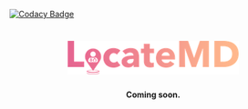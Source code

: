 
[![Codacy Badge](https://api.codacy.com/project/badge/Grade/22bcd35331f9495eb0be3b6999ddfff8)](https://app.codacy.com/app/yujiatay/LocateMD?utm_source=github.com&utm_medium=referral&utm_content=yujiatay/LocateMD&utm_campaign=badger)

<h1 align="center">
  <img src="https://github.com/yujiatay/LocateMD/blob/master/assets/logo_raster_300x59.png">
</h1>

<h4 align="center">Coming soon.</h4>
